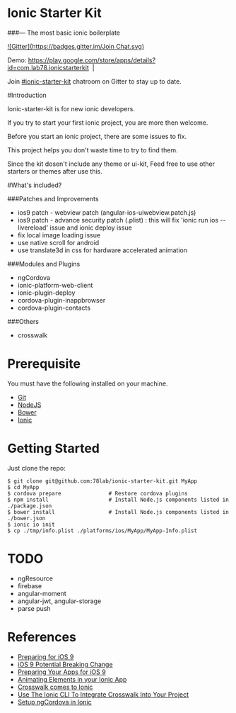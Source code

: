 # Ionic Starter Kit 
###— The most basic ionic boilerplate

[![Gitter](https://badges.gitter.im/Join Chat.svg)](https://gitter.im/78lab/ionic-starter-kit)

Demo: https://play.google.com/store/apps/details?id=com.lab78.ionicstarterkit &nbsp;|&nbsp;

Join [#ionic-starter-kit](https://gitter.im/78lab/ionic-starter-kit) chatroom on Gitter to stay up to date.

#Introduction

Ionic-starter-kit is for new ionic developers.

If you try to start your first ionic project, you are more then welcome.

Before you start an ionic project, there are some issues to fix.

This project helps you don't waste time to try to find them.

Since the kit dosen't include any theme or ui-kit,
Feed free to use other starters or themes after use this.


#What's included?

###Patches and Improvements
- ios9 patch - webview patch (angular-ios-uiwebview.patch.js)
- ios9 patch - advance security patch (.plist) :  this will fix 'ionic run ios --livereload' issue and ionic deploy issue
- fix local image loading issue
- use native scroll for android
- use translate3d in css for hardware accelerated animation

###Modules and Plugins
- ngCordova
- ionic-platform-web-client
- ionic-plugin-deploy
- cordova-plugin-inappbrowser
- cordova-plugin-contacts

###Others
- crosswalk

# Prerequisite

You must have the following installed on your machine.

  * [Git](https://git-scm.com/book/en/v2/Getting-Started-Installing-Git)
  * [NodeJS](https://nodejs.org)
  * [Bower](http://bower.io)
  * [Ionic](http://ionicframework.com/docs/guide/installation.html)


# Getting Started

Just clone the repo:

```shell
$ git clone git@github.com:78lab/ionic-starter-kit.git MyApp
$ cd MyApp
$ cordova prepare               # Restore cordova plugins
$ npm install                   # Install Node.js components listed in ./package.json
$ bower install                 # Install Node.js components listed in ./bower.json
$ ionic io init
$ cp ./tmp/info.plist ./platforms/ios/MyApp/MyApp-Info.plist
```

# TODO
- ngResource
- firebase
- angular-moment
- angular-jwt, angular-storage
- parse push

# References
  * [Preparing for iOS 9](http://blog.ionic.io/preparing-for-ios-9/)
  * [iOS 9 Potential Breaking Change](http://blog.ionic.io/ios-9-potential-breaking-change/)
  * [Preparing Your Apps for iOS 9](https://mobile.awsblog.com/post/Tx2QM69ZE6BGTYX/Preparing-Your-Apps-for-iOS-9)
  * [Animating Elements in your Ionic App](http://blog.ionic.io/animating-elements-in-your-ionic-app/)
  * [Crosswalk comes to Ionic](http://blog.ionic.io/crosswalk-comes-to-ionic/)
  * [Use The Ionic CLI To Integrate Crosswalk Into Your Project](https://blog.nraboy.com/2015/02/use-ionic-cli-integrate-crosswalk-project/)
  * [Setup ngCordova in Ionic](https://www.mobomo.com/2015/8/setup-ngcordova-in-ionic/)
